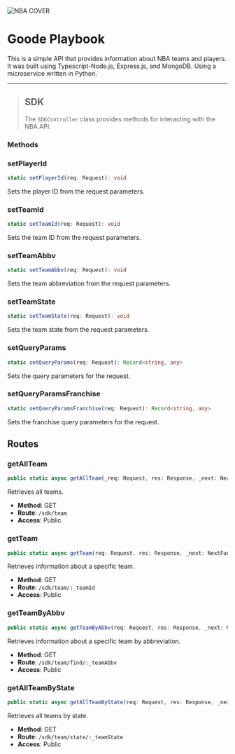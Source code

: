 ![NBA COVER](https://i.ibb.co/Sy1BpBx/cover.jpg)

# Goode Playbook

This is a simple API that provides information about NBA teams and players. It was built using Typescript-Node.js, Express.js, and MongoDB. Using a microservice written in Python.

<hr>

> ## SDK
>
> The `SDKController` class provides methods for interacting with the NBA API.

### Methods

### setPlayerId

```typescript
static setPlayerId(req: Request): void
```

Sets the player ID from the request parameters.

### setTeamId

```typescript
static setTeamId(req: Request): void
```

Sets the team ID from the request parameters.

### setTeamAbbv

```typescript
static setTeamAbbv(req: Request): void
```

Sets the team abbreviation from the request parameters.

### setTeamState

```typescript
static setTeamState(req: Request): void
```

Sets the team state from the request parameters.

### setQueryParams

```typescript
static setQueryParams(req: Request): Record<string, any>
```

Sets the query parameters for the request.

### setQueryParamsFranchise

```typescript
static setQueryParamsFranchise(req: Request): Record<string, any>
```

Sets the franchise query parameters for the request.

## Routes

### getAllTeam

```typescript
public static async getAllTeam(_req: Request, res: Response, _next: NextFunction): Promise<void>
```

Retrieves all teams.

- **Method**: GET
- **Route**: `/sdk/team`
- **Access**: Public

### getTeam

```typescript
public static async getTeam(req: Request, res: Response, _next: NextFunction): Promise<void>
```

Retrieves information about a specific team.

- **Method**: GET
- **Route**: `/sdk/team/:_teamId`
- **Access**: Public

### getTeamByAbbv

```typescript
public static async getTeamByAbbv(req: Request, res: Response, _next: NextFunction): Promise<void>
```

Retrieves information about a specific team by abbreviation.

- **Method**: GET
- **Route**: `/sdk/team/find/:_teamAbbv`
- **Access**: Public

### getAllTeamByState

```typescript
public static async getAllTeamByState(req: Request, res: Response, _next: NextFunction): Promise<void>
```

Retrieves all teams by state.

- **Method**: GET
- **Route**: `/sdk/team/state/:_teamState`
- **Access**: Public

```


```
